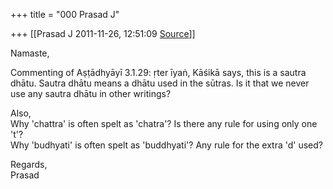 +++
title = "000 Prasad J"

+++
[[Prasad J	2011-11-26, 12:51:09 [Source](https://groups.google.com/g/samskrita/c/qePaps-LGWs)]]



Namaste,  
  
Commenting of Aṣṭādhyāyī 3.1.29: ṛter īyaṅ, Kāśikā says, this is a sautra dhātu. Sautra dhātu means a dhātu used in the sūtras. Is it that we never use any sautra dhātu in other writings?  
  
Also,  
Why 'chattra' is often spelt as 'chatra'? Is there any rule for using only one 't'?  
Why 'budhyati' is often spelt as 'buddhyati'? Any rule for the extra 'd' used?  
  
Regards,  
Prasad  

